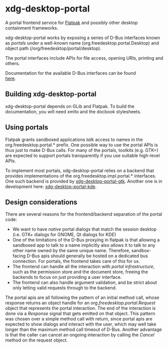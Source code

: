 # xdg-desktop-portal

A portal frontend service for [Flatpak](http://www.flatpak.org) and possibly
other desktop containment frameworks.

xdg-desktop-portal works by exposing a series of D-Bus interfaces known as
_portals_ under a well-known name (org.freedesktop.portal.Desktop) and object
path (/org/freedesktop/portal/desktop).

The portal interfaces include APIs for file access, opening URIs, printing
and others.

Documentation for the available D-Bus interfaces can be found	
[here](http://flatpak.org/xdg-desktop-portal/portal-docs.html).

## Building xdg-desktop-portal

xdg-desktop-portal depends on GLib and Flatpak.
To build the documentation, you will need xmlto and the docbook stylesheets.

## Using portals

Flatpak grants sandboxed applications _talk_ access to names in the
org.freedesktop.portal.\* prefix. One possible way to use the portal APIs
is thus just to make D-Bus calls. For many of the portals, toolkits (e.g.
GTK+) are expected to support portals transparently if you use suitable
high-level APIs.

To implement most portals, xdg-desktop-portal relies on a backend
that provides implementations of the org.freedesktop.impl.portal.\* interfaces.
One such backend is provided by [xdg-desktop-portal-gtk](http://github.com/flatpak/xdg-desktop-portal-gtk).
Another one is in development here: [xdg-desktop-portal-kde](https://github.com/KDE/xdg-desktop-portal-kde).

## Design considerations

There are several reasons for the frontend/backend separation of the portal
code:
- We want to have _native_ portal dialogs that match the session desktop (i.e. GTK+ dialogs
   for GNOME, Qt dialogs for KDE)
- One of the limitations of the D-Bus proxying in flatpak is that allowing a sandboxed app
  to talk to a name implicitly also allows it to talk to any other name owned by the same
  unique name. Therefore, sandbox-facing D-Bus apis should generally be hosted on a
  dedicated bus connection. For portals, the frontend takes care of this for us.
- The frontend can handle all the interaction with _portal infrastructure_, such as the
  permission store and the document store, freeing the backends to focus on just providing
  a user interface.
- The frontend can also handle argument validation, and be strict about only letting valid
  requests through to the backend.

The portal apis are all following the pattern of an initial method call, whose response returns an
object handle for an _org.freedesktop.portal.Request_ object that represents the portal interaction.
The end of the interaction is done via a _Response_ signal that gets emitted on that object. This
pattern was chosen over a simple method call with return, since portal apis are expected to
show dialogs and interact with the user, which may well take longer than the maximum method
call timeout of D-Bus. Another advantage is that the caller can cancel an ongoing interaction
by calling the _Cancel_ method on the request object.
